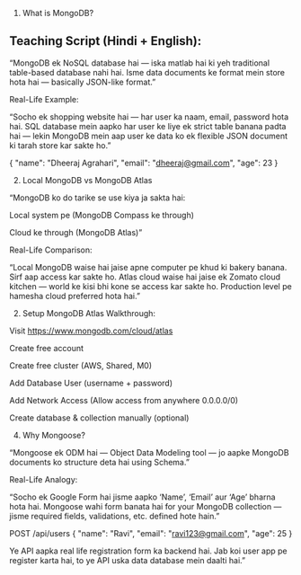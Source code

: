 1. What is MongoDB?

## Teaching Script (Hindi + English):

“MongoDB ek NoSQL database hai — iska matlab hai ki yeh traditional table-based database nahi hai. Isme data documents ke format mein store hota hai — basically JSON-like format.”

Real-Life Example:

“Socho ek shopping website hai — har user ka naam, email, password hota hai.
SQL database mein aapko har user ke liye ek strict table banana padta hai — lekin MongoDB mein aap user ke data ko ek flexible JSON document ki tarah store kar sakte ho.”


{
  "name": "Dheeraj Agrahari",
  "email": "dheeraj@gmail.com",
  "age": 23
}


2. Local MongoDB vs MongoDB Atlas

“MongoDB ko do tarike se use kiya ja sakta hai:

Local system pe (MongoDB Compass ke through)

Cloud ke through (MongoDB Atlas)”

Real-Life Comparison:

“Local MongoDB waise hai jaise apne computer pe khud ki bakery banana. Sirf aap access kar sakte ho.
Atlas cloud waise hai jaise ek Zomato cloud kitchen — world ke kisi bhi kone se access kar sakte ho. Production level pe hamesha cloud preferred hota hai.”




 2. Setup MongoDB Atlas 
 Walkthrough:

Visit https://www.mongodb.com/cloud/atlas

Create free account

Create free cluster (AWS, Shared, M0)

Add Database User (username + password)

Add Network Access (Allow access from anywhere 0.0.0.0/0)

Create database & collection manually (optional)


 4. Why Mongoose?

“Mongoose ek ODM hai — Object Data Modeling tool — jo aapke MongoDB documents ko structure deta hai using Schema.”

Real-Life Analogy:

“Socho ek Google Form hai jisme aapko ‘Name’, ‘Email’ aur ‘Age’ bharna hota hai. Mongoose wahi form banata hai for your MongoDB collection — jisme required fields, validations, etc. defined hote hain.”


POST /api/users
{
  "name": "Ravi",
  "email": "ravi123@gmail.com",
  "age": 25
}

Ye API aapka real life registration form ka backend hai. Jab koi user app pe register karta hai, to ye API uska data database mein daalti hai.”
